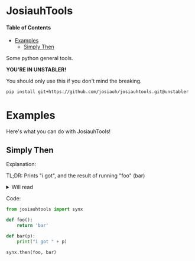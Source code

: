 # JosiauhTools
#### Table of Contents

- [Examples](#examples)
    - [Simply Then](#simply-then)

Some python general tools. 

**YOU'RE IN UNSTABLER!**

You should only use this if you don't mind the breaking.
```
pip install git+https://github.com/josiauh/josiauhtools.git@unstabler
```

# Examples
Here's what you can do with JosiauhTools!

## Simply Then
Explanation:

TL;DR: Prints "i got", and the result of running "foo" (bar)

<details>
<summary>Will read</summary>
Runs a function called "foo", which will return "bar".
After that, it runs "bar", which will print "i got bar", where bar was retrieved from "foo".
</details>




Code: 
```py
from josiauhtools import synx

def foo():
    return 'bar'

def bar(p):
    print("i got " + p)

synx.then(foo, bar)
```